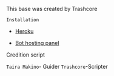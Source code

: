 This base was created by Trashcore 

`Installation`
* [Heroku](  https://heroku.com/deploy?template=https://github.com/Tennor-modz/telexwa)

* [Bot hosting panel](https://bot-hosting.net/)


Credition script 


`Taira Makino`- Guider
`Trashcore`-Scripter
